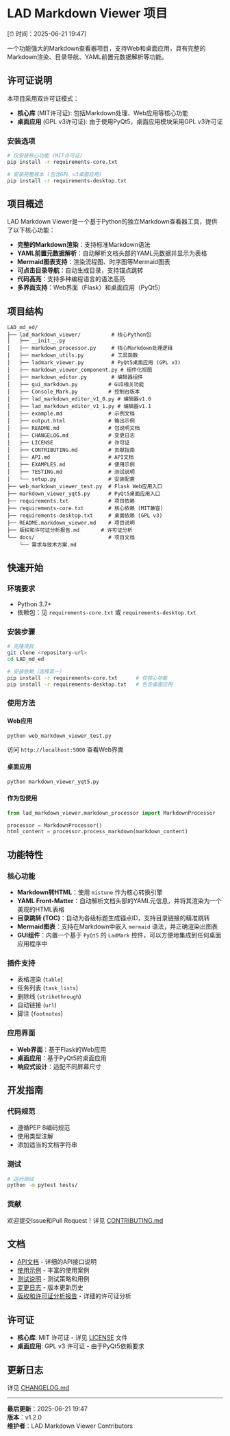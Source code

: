 # LAD Markdown Viewer 项目

[⏰ 时间：2025-06-21 19:47]

一个功能强大的Markdown查看器项目，支持Web和桌面应用，具有完整的Markdown渲染、目录导航、YAML前置元数据解析等功能。

## 许可证说明

本项目采用双许可证模式：

- **核心库** (MIT许可证): 包括Markdown处理、Web应用等核心功能
- **桌面应用** (GPL v3许可证): 由于使用PyQt5，桌面应用模块采用GPL v3许可证

### 安装选项

```bash
# 仅安装核心功能 (MIT许可证)
pip install -r requirements-core.txt

# 安装完整版本 (包含GPL v3桌面应用)
pip install -r requirements-desktop.txt
```

## 项目概述

LAD Markdown Viewer是一个基于Python的独立Markdown查看器工具，提供了以下核心功能：

- **完整的Markdown渲染**：支持标准Markdown语法
- **YAML前置元数据解析**：自动解析文档头部的YAML元数据并显示为表格
- **Mermaid图表支持**：渲染流程图、时序图等Mermaid图表
- **可点击目录导航**：自动生成目录，支持锚点跳转
- **代码高亮**：支持多种编程语言的语法高亮
- **多界面支持**：Web界面（Flask）和桌面应用（PyQt5）

## 项目结构

```
LAD_md_ed/
├── lad_markdown_viewer/          # 核心Python包
│   ├── __init__.py
│   ├── markdown_processor.py     # 核心Markdown处理逻辑
│   ├── markdown_utils.py         # 工具函数
│   ├── ladmark_viewer.py         # PyQt5桌面应用 (GPL v3)
│   ├── markdown_viewer_component.py # 组件化视图
│   ├── markdown_editor.py        # 编辑器组件
│   ├── gui_markdown.py          # GUI相关功能
│   ├── Console_Mark.py          # 控制台版本
│   ├── lad_markdown_editor_v1_0.py # 编辑器v1.0
│   ├── lad_markdown_editor_v1_1.py # 编辑器v1.1
│   ├── example.md               # 示例文档
│   ├── output.html              # 输出示例
│   ├── README.md                # 包说明文档
│   ├── CHANGELOG.md             # 变更日志
│   ├── LICENSE                  # 许可证
│   ├── CONTRIBUTING.md          # 贡献指南
│   ├── API.md                   # API文档
│   ├── EXAMPLES.md              # 使用示例
│   ├── TESTING.md               # 测试说明
│   └── setup.py                 # 安装配置
├── web_markdown_viewer_test.py  # Flask Web应用入口
├── markdown_viewer_yqt5.py      # PyQt5桌面应用入口
├── requirements.txt             # 项目依赖
├── requirements-core.txt        # 核心依赖 (MIT兼容)
├── requirements-desktop.txt     # 桌面依赖 (GPL v3)
├── README.markdown_viewer.md    # 项目说明
├── 版权和许可证分析报告.md       # 许可证分析
└── docs/                        # 项目文档
    └── 需求与技术方案.md
```

## 快速开始

### 环境要求

- Python 3.7+
- 依赖包：见 `requirements-core.txt` 或 `requirements-desktop.txt`

### 安装步骤

```bash
# 克隆项目
git clone <repository-url>
cd LAD_md_ed

# 安装依赖（选择其一）
pip install -r requirements-core.txt      # 仅核心功能
pip install -r requirements-desktop.txt   # 包含桌面应用
```

### 使用方法

#### Web应用
```bash
python web_markdown_viewer_test.py
```
访问 `http://localhost:5000` 查看Web界面

#### 桌面应用
```bash
python markdown_viewer_yqt5.py
```

#### 作为包使用
```python
from lad_markdown_viewer.markdown_processor import MarkdownProcessor

processor = MarkdownProcessor()
html_content = processor.process_markdown(markdown_content)
```

## 功能特性

### 核心功能
- **Markdown转HTML**：使用 `mistune` 作为核心转换引擎
- **YAML Front-Matter**：自动解析文档头部的YAML元信息，并将其渲染为一个美观的HTML表格
- **目录跳转 (TOC)**：自动为各级标题生成锚点ID，支持目录链接的精准跳转
- **Mermaid图表**：支持在Markdown中嵌入 `mermaid` 语法，并正确渲染出图表
- **GUI组件**：内置一个基于 `PyQt5` 的 `LadMark` 控件，可以方便地集成到任何桌面应用程序中

### 插件支持
- 表格渲染 (`table`)
- 任务列表 (`task_lists`)
- 删除线 (`strikethrough`)
- 自动链接 (`url`)
- 脚注 (`footnotes`)

### 应用界面
- **Web界面**：基于Flask的Web应用
- **桌面应用**：基于PyQt5的桌面应用
- **响应式设计**：适配不同屏幕尺寸

## 开发指南

### 代码规范
- 遵循PEP 8编码规范
- 使用类型注解
- 添加适当的文档字符串

### 测试
```bash
# 运行测试
python -m pytest tests/
```

### 贡献
欢迎提交Issue和Pull Request！详见 [CONTRIBUTING.md](lad_markdown_viewer/CONTRIBUTING.md)

## 文档

- [API文档](lad_markdown_viewer/API.md) - 详细的API接口说明
- [使用示例](lad_markdown_viewer/EXAMPLES.md) - 丰富的使用案例
- [测试说明](lad_markdown_viewer/TESTING.md) - 测试策略和用例
- [变更日志](lad_markdown_viewer/CHANGELOG.md) - 版本更新历史
- [版权和许可证分析报告](版权和许可证分析报告.md) - 详细的许可证分析

## 许可证

- **核心库**: MIT 许可证 - 详见 [LICENSE](lad_markdown_viewer/LICENSE) 文件
- **桌面应用**: GPL v3 许可证 - 由于PyQt5依赖要求

## 更新日志

详见 [CHANGELOG.md](lad_markdown_viewer/CHANGELOG.md)

---

**最后更新**：2025-06-21 19:47  
**版本**：v1.2.0  
**维护者**：LAD Markdown Viewer Contributors